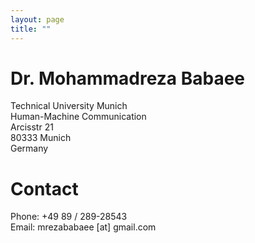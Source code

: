 ```yaml
---
layout: page
title: ""
---
```


# Dr. Mohammadreza Babaee <br>
Technical University Munich<br>
Human-Machine Communication<br>
Arcisstr 21<br>
80333 Munich<br>
Germany<br>

# Contact
Phone: +49 89 / 289-28543<br>
Email: mrezababaee [at] gmail.com<br>


